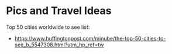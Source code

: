 <!-- TITLE: Cities -->
<!-- SUBTITLE: A quick summary of Cities -->

# Pics and Travel Ideas
Top 50 cities worldwide to see list:
* https://www.huffingtonpost.com/minube/the-top-50-cities-to-see_b_5547308.html?utm_hp_ref=tw